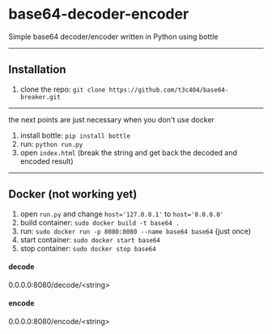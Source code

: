 # base64-decoder-encoder
Simple base64 decoder/encoder written in Python using bottle

---

## Installation
1. clone the repo: `git clone https://github.com/t3c404/base64-breaker.git`
---
the next points are just necessary when you don't use docker

1. install bottle: `pip install bottle`
2. run: `python run.py` 
3. open `index.html` (break the string and get back the decoded and encoded result)

---

## Docker (not working yet)
1. open `run.py` and change `host='127.0.0.1'` to `host='0.0.0.0'`
2. build container: `sudo docker build -t base64 .`
3. run: `sudo docker run -p 8080:8080 --name base64 base64` (just once)
4. start container: `sudo docker start base64`
5. stop container: `sudo docker stop base64`

#### decode
0.0.0.0:8080/decode/\<string>

#### encode
0.0.0.0:8080/encode/\<string>
